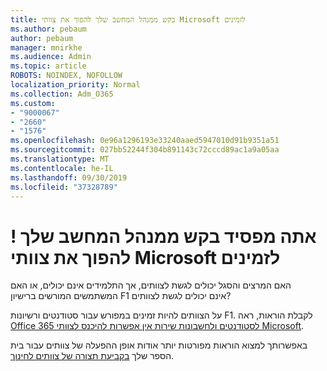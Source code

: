 ```yaml
---
title: בקש ממנהל המחשב שלך להפוך את צוותי Microsoft לזמינים
ms.author: pebaum
author: pebaum
manager: mnirkhe
ms.audience: Admin
ms.topic: article
ROBOTS: NOINDEX, NOFOLLOW
localization_priority: Normal
ms.collection: Adm_O365
ms.custom:
- "9000067"
- "2660"
- "1576"
ms.openlocfilehash: 0e96a1296193e33240aaed5947010d91b9351a51
ms.sourcegitcommit: 027bb52244f304b891143c72cccd89ac1a9a05aa
ms.translationtype: MT
ms.contentlocale: he-IL
ms.lasthandoff: 09/30/2019
ms.locfileid: "37328789"
---
```

# <a name="youre-missing-out-ask-your-admin-to-enable-microsoft-teams"></a>! אתה מפסיד בקש ממנהל המחשב שלך להפוך את צוותי Microsoft לזמינים

האם המרצים והסגל יכולים לגשת לצוותים, אך התלמידים אינם יכולים, או האם המשתמשים המורשים ברישיון F1 אינם יכולים לגשת לצוותים?

על הצוותים להיות זמינים במפורש עבור סטודנטים ורשיונות F1. לקבלת הוראות, ראה [Office 365 לסטודנטים ולחשבונות שירות אין אפשרות להיכנס לצוותי Microsoft](https://docs.microsoft.com/microsoftteams/troubleshoot/teams-sign-in/office-365-accounts-cannot-sign-in). 

באפשרותך למצוא הוראות מפורטות יותר אודות אופן ההפעלה של צוותים עבור בית הספר שלך [בקביעת תצורה של צוותים לחינוך](https://docs.microsoft.com/microsoft-365/education/deploy/set-up-teams-for-education). 